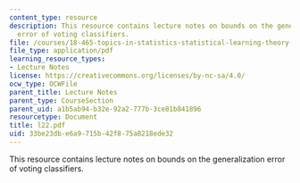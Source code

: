 ```yaml
---
content_type: resource
description: This resource contains lecture notes on bounds on the generalization
  error of voting classifiers.
file: /courses/18-465-topics-in-statistics-statistical-learning-theory-spring-2007/33be23dbe6a9715b42f875a8218ede32_l22.pdf
file_type: application/pdf
learning_resource_types:
- Lecture Notes
license: https://creativecommons.org/licenses/by-nc-sa/4.0/
ocw_type: OCWFile
parent_title: Lecture Notes
parent_type: CourseSection
parent_uid: a1b5ab94-b32e-92a2-777b-3ce81b841896
resourcetype: Document
title: l22.pdf
uid: 33be23db-e6a9-715b-42f8-75a8218ede32
---
```

This resource contains lecture notes on bounds on the generalization error of voting classifiers.